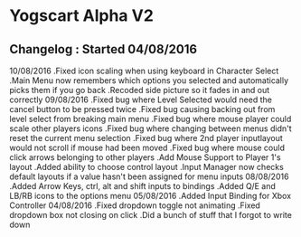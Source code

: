 # Yogscart Alpha V2

Changelog : Started 04/08/2016
------------------
10/08/2016
.Fixed icon scaling when using keyboard in Character Select
.Main Menu now remembers which options you selected and automatically picks them if you go back
.Recoded side picture so it fades in and out correctly
09/08/2016
.Fixed bug where Level Selected would need the cancel button to be pressed twice
.Fixed bug causing backing out from level select from breaking main menu
.Fixed bug where mouse player could scale other players icons
.Fixed bug where changing between menus didn't reset the current menu selection
.Fixed bug where 2nd player inputlayout would not scroll if mouse had been moved
.Fixed bug where mouse could click arrows belonging to other players
.Add Mouse Support to Player 1's layout
.Added ability to choose control layout
.Input Manager now checks default layouts if a value hasn't been assigned for menu inputs
08/08/2016
.Added Arrow Keys, ctrl, alt and shift inputs to bindings
.Added Q/E and LB/RB icons to the options menu
05/08/2016
.Added Input Binding for Xbox Controller
04/08/2016
.Fixed dropdown toggle not animating
.Fixed dropdown box not closing on click
.Did a bunch of stuff that I forgot to write down